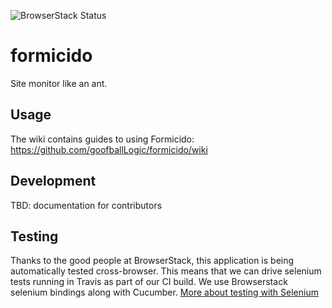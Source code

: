![BrowserStack Status](https://www.browserstack.com/automate/badge.svg?badge_key=NTRtOFlhYTlGbHpSMFA0b21iREIxZTZwQWRHK1AyWlQxWHAzQzJRVXhvND0tLXBQZC9XZ3ltcC9pVjVpT2lxTUg1Znc9PQ==--8cc11b84cc9a7dd51e6dcccafdfb465f13bbd75b)

# formicido
Site monitor like an ant.

## Usage
The wiki contains guides to using Formicido: https://github.com/goofballLogic/formicido/wiki

## Development
TBD: documentation for contributors

## Testing
Thanks to the good people at BrowserStack, this application is being automatically tested cross-browser. This means that we can drive selenium tests running in Travis as part of our CI build. We use Browserstack selenium bindings along with Cucumber.
[More about testing with Selenium](https://github.com/goofballLogic/formicido/wiki/Testing)
